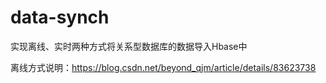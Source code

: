 # data-synch
实现离线、实时两种方式将关系型数据库的数据导入Hbase中

离线方式说明：https://blog.csdn.net/beyond_qjm/article/details/83623738
